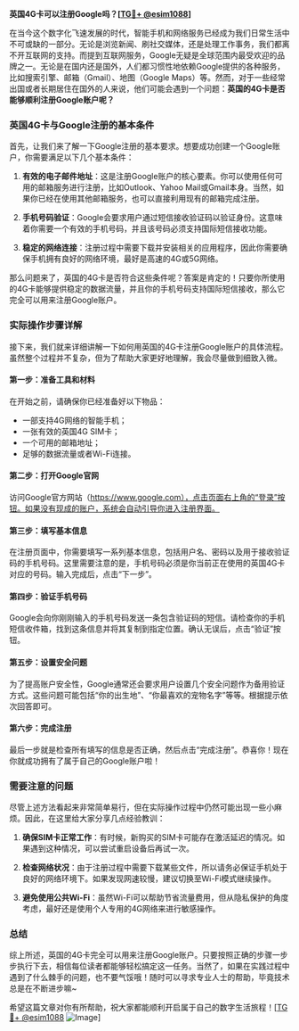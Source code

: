 **英国4G卡可以注册Google吗？[[TG💪+ @esim1088](https://t.me/s/esim1088)]**

在当今这个数字化飞速发展的时代，智能手机和网络服务已经成为我们日常生活中不可或缺的一部分。无论是浏览新闻、刷社交媒体，还是处理工作事务，我们都离不开互联网的支持。而提到互联网服务，Google无疑是全球范围内最受欢迎的品牌之一。无论是在国内还是国外，人们都习惯性地依赖Google提供的各种服务，比如搜索引擎、邮箱（Gmail）、地图（Google Maps）等。然而，对于一些经常出国或者长期居住在国外的人来说，他们可能会遇到一个问题：**英国的4G卡是否能够顺利注册Google账户呢？**

### 英国4G卡与Google注册的基本条件

首先，让我们来了解一下Google注册的基本要求。想要成功创建一个Google账户，你需要满足以下几个基本条件：

1. **有效的电子邮件地址**：这是注册Google账户的核心要素。你可以使用任何可用的邮箱服务进行注册，比如Outlook、Yahoo Mail或Gmail本身。当然，如果你已经在使用其他邮箱服务，也可以直接利用现有的邮箱完成注册。
   
2. **手机号码验证**：Google会要求用户通过短信接收验证码以验证身份。这意味着你需要一个有效的手机号码，并且该号码必须支持国际短信接收功能。

3. **稳定的网络连接**：注册过程中需要下载并安装相关的应用程序，因此你需要确保手机拥有良好的网络环境，最好是高速的4G或5G网络。

那么问题来了，英国的4G卡是否符合这些条件呢？答案是肯定的！只要你所使用的4G卡能够提供稳定的数据流量，并且你的手机号码支持国际短信接收，那么它完全可以用来注册Google账户。

### 实际操作步骤详解

接下来，我们就来详细讲解一下如何用英国的4G卡注册Google账户的具体流程。虽然整个过程并不复杂，但为了帮助大家更好地理解，我会尽量做到细致入微。

#### 第一步：准备工具和材料
在开始之前，请确保你已经准备好以下物品：
- 一部支持4G网络的智能手机；
- 一张有效的英国4G SIM卡；
- 一个可用的邮箱地址；
- 足够的数据流量或者Wi-Fi连接。

#### 第二步：打开Google官网
访问Google官方网站（https://www.google.com），点击页面右上角的“登录”按钮。如果没有现成的账户，系统会自动引导你进入注册界面。

#### 第三步：填写基本信息
在注册页面中，你需要填写一系列基本信息，包括用户名、密码以及用于接收验证码的手机号码。这里需要注意的是，手机号码必须是你当前正在使用的英国4G卡对应的号码。输入完成后，点击“下一步”。

#### 第四步：验证手机号码
Google会向你刚刚输入的手机号码发送一条包含验证码的短信。请检查你的手机短信收件箱，找到这条信息并将其复制到指定位置。确认无误后，点击“验证”按钮。

#### 第五步：设置安全问题
为了提高账户安全性，Google通常还会要求用户设置几个安全问题作为备用验证方式。这些问题可能包括“你的出生地”、“你最喜欢的宠物名字”等等。根据提示依次回答即可。

#### 第六步：完成注册
最后一步就是检查所有填写的信息是否正确，然后点击“完成注册”。恭喜你！现在你就成功拥有了属于自己的Google账户啦！

### 需要注意的问题

尽管上述方法看起来非常简单易行，但在实际操作过程中仍然可能出现一些小麻烦。因此，在这里给大家分享几点经验教训：

1. **确保SIM卡正常工作**：有时候，新购买的SIM卡可能存在激活延迟的情况。如果遇到这种情况，可以尝试重启设备后再试一次。

2. **检查网络状况**：由于注册过程中需要下载某些文件，所以请务必保证手机处于良好的网络环境下。如果发现网速较慢，建议切换至Wi-Fi模式继续操作。

3. **避免使用公共Wi-Fi**：虽然Wi-Fi可以帮助节省流量费用，但从隐私保护的角度考虑，最好还是使用个人专用的4G网络来进行敏感操作。

### 总结

综上所述，英国的4G卡完全可以用来注册Google账户。只要按照正确的步骤一步步执行下去，相信每位读者都能够轻松搞定这一任务。当然了，如果在实践过程中遇到了什么棘手的问题，也不要气馁哦！随时可以寻求专业人士的帮助，毕竟技术总是在不断进步嘛~

希望这篇文章对你有所帮助，祝大家都能顺利开启属于自己的数字生活旅程！[[TG💪+ @esim1088](https://t.me/s/esim1088) ![Image](https://i.postimg.cc/4NQfJmqS/Snipaste-2025-05-13-00-14-12.png)]